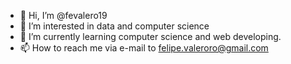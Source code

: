 - 👋 Hi, I’m @fevalero19
- 👀 I’m interested in data and computer science
- 🌱 I’m currently learning computer science and web developing.
- 📫 How to reach me via e-mail to felipe.valeroro@gmail.com

<!---
fevalero19/fevalero19 is a ✨ special ✨ repository because its `README.md` (this file) appears on your GitHub profile.
You can click the Preview link to take a look at your changes.
--->

